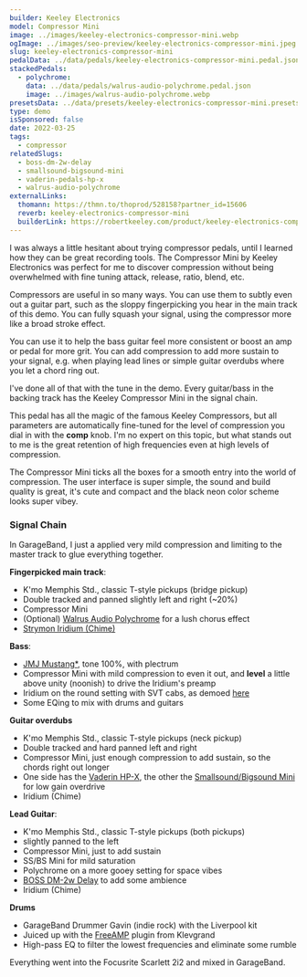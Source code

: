 ```yaml
---
builder: Keeley Electronics
model: Compressor Mini
image: ../images/keeley-electronics-compressor-mini.webp
ogImage: ../images/seo-preview/keeley-electronics-compressor-mini.jpeg
slug: keeley-electronics-compressor-mini
pedalData: ../data/pedals/keeley-electronics-compressor-mini.pedal.json
stackedPedals:
  - polychrome:
    data: ../data/pedals/walrus-audio-polychrome.pedal.json
    image: ../images/walrus-audio-polychrome.webp
presetsData: ../data/presets/keeley-electronics-compressor-mini.presets.json
type: demo
isSponsored: false
date: 2022-03-25
tags:
  - compressor
relatedSlugs:
  - boss-dm-2w-delay
  - smallsound-bigsound-mini
  - vaderin-pedals-hp-x
  - walrus-audio-polychrome
externalLinks:
  thomann: https://thmn.to/thoprod/528158?partner_id=15606
  reverb: keeley-electronics-compressor-mini
  builderLink: https://robertkeeley.com/product/keeley-electronics-compressor-mini/
---
```


I was always a little hesitant about trying compressor pedals, until I learned how they can be great recording tools. The Compressor Mini by Keeley Electronics was perfect for me to discover compression without being overwhelmed with fine tuning attack, release, ratio, blend, etc.

Compressors are useful in so many ways. You can use them to subtly even out a guitar part, such as the sloppy fingerpicking you hear in the main track of this demo. You can fully squash your signal, using the compressor more like a broad stroke effect.

You can use it to help the bass guitar feel more consistent or boost an amp or pedal for more grit. You can add compression to add more sustain to your signal, e.g. when playing lead lines or simple guitar overdubs where you let a chord ring out.

I've done all of that with the tune in the demo. Every guitar/bass in the backing track has the Keeley Compressor Mini in the signal chain.

This pedal has all the magic of the famous Keeley Compressors, but all parameters are automatically fine-tuned for the level of compression you dial in with the **comp** knob. I'm no expert on this topic, but what stands out to me is the great retention of high frequencies even at high levels of compression.

The Compressor Mini ticks all the boxes for a smooth entry into the world of compression. The user interface is super simple, the sound and build quality is great, it's cute and compact and the black neon color scheme looks super vibey.

### Signal Chain

In GarageBand, I just a applied very mild compression and limiting to the master track to glue everything together.

**Fingerpicked main track**:

- K'mo Memphis Std., classic T-style pickups (bridge pickup)
- Double tracked and panned slightly left and right (~20%)
- Compressor Mini
- (Optional) [Walrus Audio Polychrome](/demos/walrus-audio-polychrome) for a lush chorus effect
- [Strymon Iridium (Chime)](/demos/strymon-iridium)

**Bass**:

- [JMJ Mustang\*](https://sweetwater.sjv.io/R5A6bg), tone 100%, with plectrum
- Compressor Mini with mild compression to even it out, and **level** a little above unity (noonish) to drive the Iridium's preamp
- Iridium on the round setting with SVT cabs, as demoed [here](/posts/strymon-iridium-bass-ownhammer-ir)
- Some EQing to mix with drums and guitars

**Guitar overdubs**

- K'mo Memphis Std., classic T-style pickups (neck pickup)
- Double tracked and hard panned left and right
- Compressor Mini, just enough compression to add sustain, so the chords right out longer
- One side has the [Vaderin HP-X](/demos/vaderin-pedals-hp-x), the other the [Smallsound/Bigsound Mini](/demos/smallsound-bigsound-mini) for low gain overdrive
- Iridium (Chime)

**Lead Guitar**:

- K'mo Memphis Std., classic T-style pickups (both pickups)
- slightly panned to the left
- Compressor Mini, just to add sustain
- SS/BS Mini for mild saturation
- Polychrome on a more gooey setting for space vibes
- [BOSS DM-2w Delay](/demos/boss-dm-2w-delay) to add some ambience
- Iridium (Chime)

**Drums**

- GarageBand Drummer Gavin (indie rock) with the Liverpool kit
- Juiced up with the [FreeAMP](https://klevgrand.com/products/freeamp) plugin from Klevgrand
- High-pass EQ to filter the lowest frequencies and eliminate some rumble

Everything went into the Focusrite Scarlett 2i2 and mixed in GarageBand.
